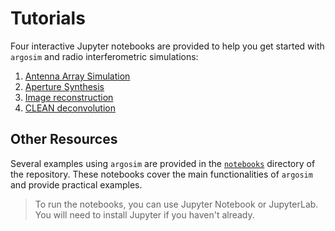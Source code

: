 # Tutorials

Four interactive Jupyter notebooks are provided to help you get started with `argosim` and radio interferometric simulations:
1. [Antenna Array Simulation](https://github.com/ARGOS-telescope/argosim/blob/main/tutorial/notebooks/tuto_1_antenna_utils.ipynb)
2. [Aperture Synthesis](https://github.com/ARGOS-telescope/argosim/blob/main/tutorial/notebooks/tuto_2_uv-tracks.ipynb)
3. [Image reconstruction](https://github.com/ARGOS-telescope/argosim/blob/main/tutorial/notebooks/tuto_3_imaging.ipynb)
4. [CLEAN deconvolution](https://github.com/ARGOS-telescope/argosim/blob/main/tutorial/notebooks/tuto_4_clean.ipynb)

## Other Resources
Several examples using `argosim` are provided in the [`notebooks`](https://github.com/ARGOS-telescope/argosim/tree/main/notebooks) directory of the repository. These notebooks cover the main functionalities of `argosim` and provide practical examples.

> To run the notebooks, you can use Jupyter Notebook or JupyterLab. You will need to install Jupyter if you haven't already.
